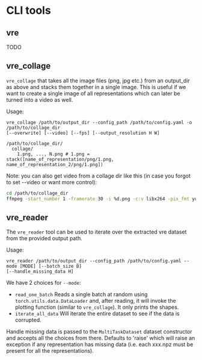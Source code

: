 # CLI tools

## vre

TODO

## vre_collage

`vre_collage` that takes all the image files (png, jpg etc.) from an output_dir as above and
stacks them together in a single image. This is useful if we want to create a single image of all representations which
can later be turned into a video as well.

Usage:
```
vre_collage /path/to/output_dir --config_path /path/to/config.yaml -o /path/to/collage_dir
[--overwrite] [--video] [--fps] [--output_resolution H W]
```

```
/path/to/collage_dir/
  collage/
    1.png, ..., N.png # 1.png = stack([name_of_representation/png/1.png, name_of_representation_2/png/1.png])
```

Note: you can also get video from a collage dir like this (in case you forgot to set --video or want more control):

```bash
cd /path/to/collage_dir
ffmpeg -start_number 1 -framerate 30 -i %d.png -c:v libx264 -pix_fmt yuv420p /path/to/collage.mp4;
```

## vre_reader

The `vre_reader` tool can be used to iterate over the extracted vre dataset from the provided output path.

Usage:
```
vre_reader /path/to/output_dir --config_path /path/to/config.yaml --mode [MODE] [--batch_size B]
[--handle_missing_data H]
```

We have 2 choices for `--mode`:
- `read_one_batch` Reads a single batch at random using `torch.utils.data.DataLoader` and, after reading, it will invoke
the plotting function (similar to `vre_collage`). It only prints the shapes.
- `iterate_all_data` Will iterate the entire dataset to see if the data is corrupted.

Handle missing data is passed to the `MultiTaskDataset` dataset constructor and accepts all the choices from there.
Defaults to 'raise' which will raise an exception if any representation has missing data (i.e. each xxx.npz must be
present for all the representations).
